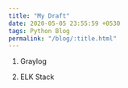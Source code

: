 ```yaml
---
title: "My Draft"
date: 2020-05-05 23:55:59 +0530
tags: Python Blog
permalink: "/blog/:title.html"
---
```


1. Graylog


2. ELK Stack
